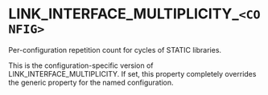   

# LINK_INTERFACE_MULTIPLICITY_```<CONFIG>```  
Per-configuration repetition count for cycles of STATIC libraries.  

This is the configuration-specific version of
LINK_INTERFACE_MULTIPLICITY.  If set, this property completely
overrides the generic property for the named configuration.  

